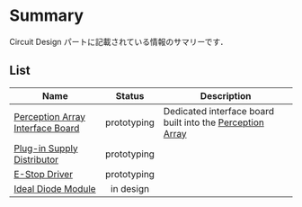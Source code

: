 # Summary

Circuit Design パートに記載されている情報のサマリーです．

## List

| Name | Status | Description |
| --- | :-: | --- |
| [Perception Array Interface Board](../perception-array-interface-board/) | <i class="fas fa-tools"></i> prototyping | Dedicated interface board built into the [Perception Array](../../mech_design/perception-array/) |
| [Plug-in Supply Distributor](../plug-in-supply-distributor/) | <i class="fas fa-tools"></i> prototyping |  |
| [E-Stop Driver](../estop-driver/) | <i class="fas fa-tools"></i> prototyping |  |
| [Ideal Diode Module](../ideal-diode-module/) | <i class="far fa-edit"></i> in design |  |